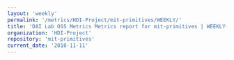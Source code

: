 ```yaml
---
layout: 'weekly'
permalink: '/metrics/HDI-Project/mit-primitives/WEEKLY/'
title: 'DAI Lab OSS Metrics Metrics report for mit-primitives | WEEKLY-REPORT-2018-11-11'
organization: 'HDI-Project'
repository: 'mit-primitives'
current_date: '2018-11-11'
---
```

